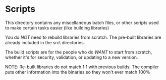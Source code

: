 # Scripts

This directory contains any miscellaneous batch files, or other scripts used to make certain tasks easier (like building libraries)

You do _NOT_ need to rebuild libraries from scratch.  The pre-built libraries are already included in the src\ directories.

The build scripts are for the people who do _WANT_ to start from scratch, whether it's for security, validation, or updating to a new version.

NOTE: Re-built libraries do not match 1:1 with previous builds.  The compiler puts other information into the binaries so they won't ever match 100%
